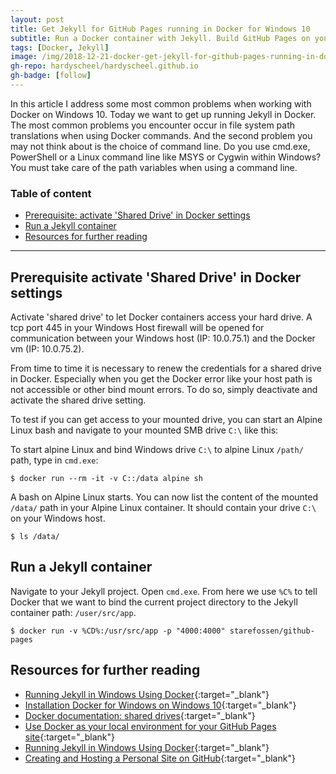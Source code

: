 ```yaml
---
layout: post
title: Get Jekyll for GitHub Pages running in Docker for Windows 10
subtitle: Run a Docker container with Jekyll. Build GitHub Pages on your local machine.
tags: [Docker, Jekyll]
image: /img/2018-12-21-docker-get-jekyll-for-github-pages-running-in-docker-for-windows-10/docker-logo-512.png
gh-repo: hardyscheel/hardyscheel.github.io
gh-badge: [follow]
---
```


<!--
Get Jekyll for GitHub Pages running in Docker for Windows 10
Run a Docker container with Jekyll. Build GitHub Pages on your local machine.
-->

In this article I address some most common problems when working with Docker on Windows 10. Today we want to get up running Jekyll in Docker. The most common problems you encounter occur in file system path translations when using Docker commands. And the second problem you may not think about is the choice of command line. Do you use cmd.exe, PowerShell or a Linux command line like MSYS or Cygwin within Windows? You must take care of the path variables when using a command line.

### Table of content

- [Prerequisite: activate 'Shared Drive' in Docker settings](#prerequisite-activate-shared-drive-in-docker-settings)
- [Run a Jekyll container](#run-a-jekyll-container)
- [Resources for further reading](#resources-for-further-reading)

----

## Prerequisite activate 'Shared Drive' in Docker settings

Activate 'shared drive' to let Docker containers access your hard drive. A tcp port 445 in your Windows Host firewall will be opened for communication between your Windows host (IP: 10.0.75.1) and the Docker vm (IP: 10.0.75.2).

From time to time it is necessary to renew the credentials for a shared drive in Docker. Especially when you get the Docker error like your host path is not accessible or other bind mount errors. To do so, simply deactivate and activate the shared drive setting.

To test if you can get access to your mounted drive, you can start an Alpine Linux bash and navigate to your mounted SMB drive `C:\` like this:

To start alpine Linux and bind Windows drive `C:\` to alpine Linux `/path/` path, type in `cmd.exe`:
~~~
$ docker run --rm -it -v C::/data alpine sh
~~~

A bash on Alpine Linux starts. You can now list the content of the mounted `/data/` path in your Alpine Linux container. It should contain your drive `C:\` on your Windows host.
~~~
$ ls /data/
~~~

## Run a Jekyll container

Navigate to your Jekyll project. Open `cmd.exe`. From here we use `%C%` to tell Docker that we want to bind the current project directory to the Jekyll container path: `/user/src/app`.
~~~
$ docker run -v %CD%:/usr/src/app -p "4000:4000" starefossen/github-pages
~~~

## Resources for further reading

- [Running Jekyll in Windows Using Docker](https://www.jamessturtevant.com/posts/Running-Jekyll-in-Windows-using-Docker/){:target="_blank"}
- [Installation Docker for Windows on Windows 10](https://gerardnico.com/vm/docker/installation_windows_10){:target="_blank"}
- [Docker documentation: shared drives](https://docs.docker.com/docker-for-windows/#shared-drives){:target="_blank"}
- [Use Docker as your local environment for your GitHub Pages site](https://code.ricalo.com/docker/github-pages/GitHub-Pages-Docker/){:target="_blank"}
- [Running Jekyll in Windows Using Docker](https://www.jamessturtevant.com/posts/Running-Jekyll-in-Windows-using-Docker/){:target="_blank"}
- [Creating and Hosting a Personal Site on GitHub](https://jmcglone.com/guides/github-pages/){:target="_blank"}
